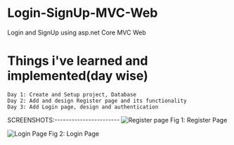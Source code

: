 # Login-SignUp-MVC-Web

Login and SignUp using asp.net Core MVC Web

# Things i've learned and implemented(day wise)

    Day 1: Create and Setup project, Database
    Day 2: Add and design Register page and its functionality
    Day 3: Add Login page, design and authentication


SCREENSHOTS:-----------------------
![Register page](https://github.com/user-attachments/assets/13dd4f2e-92b6-4a58-9d72-e4a7d894adf4)
Fig 1: Register Page

![Login Page](https://github.com/user-attachments/assets/c2005777-98af-4264-b00e-d39bc0826220)
Fig 2: Login Page
